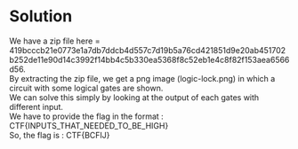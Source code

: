 # Solution
We have a zip file here = 419bcccb21e0773e1a7db7ddcb4d557c7d19b5a76cd421851d9e20ab451702b252de11e90d14c3992f14bb4c5b330ea5368f8c52eb1e4c8f82f153aea6566d56. <br />
By extracting the zip file, we get a png image (logic-lock.png) in which a circuit with some logical gates are shown. <br />
We can solve this simply by looking at the output of each gates with different input. <br />
We have to provide the flag in the format : CTF{INPUTS_THAT_NEEDED_TO_BE_HIGH} <br />
So, the flag is : CTF{BCFIJ} <br />
